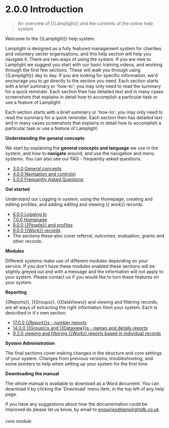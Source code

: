 # 2.0.0    Introduction

> An overview of {{Lamplight}} and the contents of the online help system. 

Welcome to the {{Lamplight}} help system.

Lamplight is designed as a fully featured management system for charities and voluntary sector organisations, and this help section will help you navigate it.  There are two ways of using the system.  If you are new to Lamplight we suggest you start with our basic training videos, and working through the first few sections.  These will walk you through using {{Lamplight}} day to day.  If you are looking for specific information, we'd encourage you to go directly to the section you need.  Each section starts with a brief summary or 'how-to'; you may only need to read the summary for a quick reminder. Each section then has detailed text and in many cases screenshots that explains in detail how to accomplish a particular task or use a feature of Lamplight.  

Each section starts with a brief summary or 'how-to'; you may only need to read the summary for a quick reminder. Each section then has detailed text and in many cases screenshots that explains in detail how to accomplish a particular task or use a feature of Lamplight.

**Understanding the general concepts**

We start by explaining the **general concepts and language** we use in the system, and how to **navigate** around, and use the navigation and menu systems.  You can also see our FAQ - frequently asked questions.

* [3.0.0  General concepts](/help/index/v/{{version}}/p/3.0.0)
* [4.0.0  Navigation and controls](/help/index/v/{{version}}/p/4.0.0))
* [5.0.0  Frequently Asked Questions](/help/index/v/{{version}}/p/5.0.0)

**Get started**

Understand our Logging in system, using the Homepage, creating and editing profiles, and adding editing and viewing {{ work}} records.

* [6.0.0  Logging In](/help/index/v/{{version}}/p/6.0.0)
* [7.0.0  Homepage](/help/index/v/{{version}}/p/7.0.0)
* [8.0.0  {{People}} and profiles](/help/index/v/{{version}}/p/8.0.0)
* [9.0.0  {{Work}} records](/help/index/v/{{version}}/p/9.0.0)
* The sections  these also cover referral, outcomes, evaluation, grants and other records.


**Modules**

Different systems make use of different modules depending on your service.  If you don't have these modules enabled these sections will be slightly greyed out and with a message and the information will not apply to your system. Please contact us if you would like to turn these features on your system.

**Reporting**

{{Reports}}, {{Groups}}, {{DataViews}} and viewing and filtering records, are all ways of extracting the right information from your system.  Each is described in it's own section.

* [17.0.0  {{Report}}s - number reports](/help/index/v/{{version}}/p/17.0.0)
* [14.0.0  {{Group}}s and {{Dataview}}s - names and details reports](/help/index/v/{{version}}/p/14.0.0)
* [9.2.0  viewing and filtering {{Work}} reports based in individual records](/help/index/v/{{version}}/p/9.2.0)

**System Administration**

The final sections cover making changes in the structure and core settings of your system.  Changes from previous versions, troubleshooting, and some pointers to help when setting up your system for the first time.

**Downloading the manual**

The whole manual is available to download as a Word document.  You can download it by clicking the 'Download' menu item, in the top left of any help page.

If you have any suggestions about how the documentation could be improved do please let us know, by email to [enquiries@lamplightdb.co.uk](mailto:enquiries@lamplightdb.co.uk) 

###### core module

